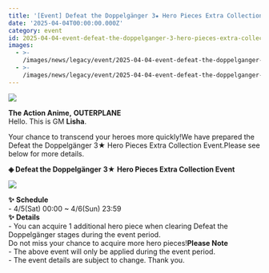 ```yaml
---
title: '[Event] Defeat the Doppelgänger 3★ Hero Pieces Extra Collection'
date: '2025-04-04T00:00:00.000Z'
category: event
id: 2025-04-04-event-defeat-the-doppelganger-3-hero-pieces-extra-collection-event
images:
  - >-
    /images/news/legacy/event/2025-04-04-event-defeat-the-doppelganger-3-hero-pieces-extra-collection-event/6456c4777da94da4bcc0de209bca3782.webp
  - >-
    /images/news/legacy/event/2025-04-04-event-defeat-the-doppelganger-3-hero-pieces-extra-collection-event/3b3e578b58264220a99684f9d32b0638.webp
---
```


![](/images/news/legacy/event/2025-04-04-event-defeat-the-doppelganger-3-hero-pieces-extra-collection-event/6456c4777da94da4bcc0de209bca3782.webp)  

**The Action Anime,** **OUTERPLANE**  
Hello. This is GM **Lisha**.  
  
Your chance to transcend your heroes more quickly!We have prepared the Defeat the Doppelgänger 3★ Hero Pieces Extra Collection Event.Please see below for more details.

**◈ Defeat the Doppelgänger** **3★** **Hero Pieces Extra Collection Event**

![](/images/news/legacy/event/2025-04-04-event-defeat-the-doppelganger-3-hero-pieces-extra-collection-event/3b3e578b58264220a99684f9d32b0638.webp)  
  
**✨** **Schedule**   
\- 4/5(Sat) 00:00 ~ 4/6(Sun) 23:59  
**✨** **Details**  
\- You can acquire 1 additional hero piece when clearing Defeat the Doppelgänger stages during the event period.  
Do not miss your chance to acquire more hero pieces!**Please Note**  
\- The above event will only be applied during the event period.  
\- The event details are subject to change. Thank you.
